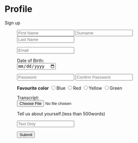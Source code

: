 <head>
  <title> My Work </title>
</head>
<body>
  <form form action="https://web.facebook.com/profile.php?id=100007246216867%2Fmessages" method="get">
    <h1><strong>Profile</strong></h1>
    Sign up
    <dir>
    <input type="text" placeholder="First Name" name="first">
    <input type="text" placeholder="Surname" name="second">
    <input type="text" placeholder="Last Name" name="third">
    </dir>
    <dir>
    <input type="email" placeholder="Email" name="email">
    </dir>
    <dir>
    <lebel for="DOB">Date of Birth:</lebel><br>
    <input type="date" id="DOB" name="DOB">
    </dir>
    <dir>
    <input type="Password" placeholder="Password" name="password">
    <input type="Password" placeholder="Confirm Password" name="password">
    </dir>
    <dir>
      <strong>Favourite color</strong>
       <input name="color" type="radio" value="blue">Blue
       <input name="color" type="radio" value="red">Red
       <input name="color" type="radio" value="yellow">Yellow
       <input name="color" type="radio" value="green">Green
      </dir>
    <dir>
      <lebel for="Transcript">Transcript:</lebel><br>
      <input type="file">
      </dir>
      <dir> 
        Tell us about yourself.(less than 500words)
    </dir>
    <dir>
      <input type="text" placeholder="Text Only">
      </dir>
        <dir>
    <input type="Submit" value="Submit">
        </dir>
  </form>
</body>
  
